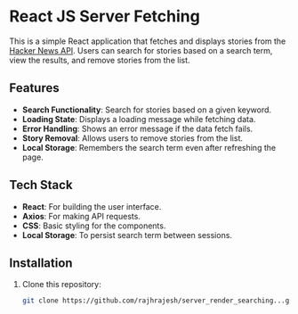 # React JS Server Fetching

This is a simple React application that fetches and displays stories from the [Hacker News API](https://hn.algolia.com/api/v1/search). Users can search for stories based on a search term, view the results, and remove stories from the list.

## Features

- **Search Functionality**: Search for stories based on a given keyword.
- **Loading State**: Displays a loading message while fetching data.
- **Error Handling**: Shows an error message if the data fetch fails.
- **Story Removal**: Allows users to remove stories from the list.
- **Local Storage**: Remembers the search term even after refreshing the page.

## Tech Stack

- **React**: For building the user interface.
- **Axios**: For making API requests.
- **CSS**: Basic styling for the components.
- **Local Storage**: To persist search term between sessions.

## Installation

1. Clone this repository:
   ```bash
   git clone https://github.com/rajhrajesh/server_render_searching...git

